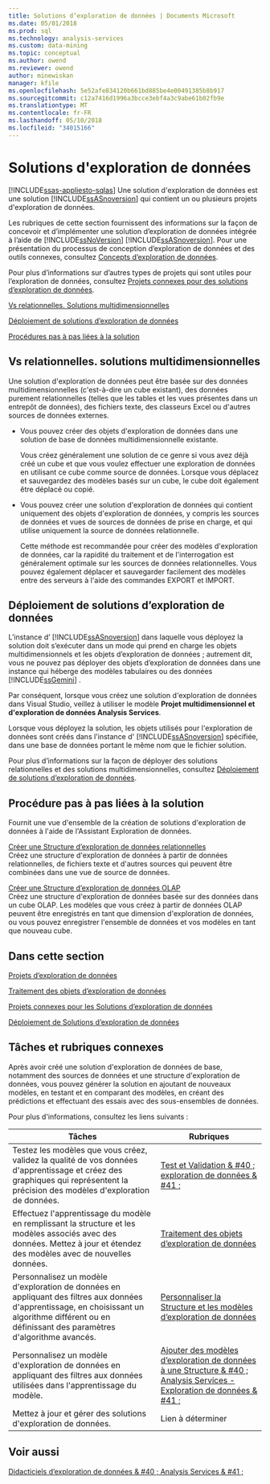 ```yaml
---
title: Solutions d’exploration de données | Documents Microsoft
ms.date: 05/01/2018
ms.prod: sql
ms.technology: analysis-services
ms.custom: data-mining
ms.topic: conceptual
ms.author: owend
ms.reviewer: owend
author: minewiskan
manager: kfile
ms.openlocfilehash: 5e52afe834120b661bd885be4e00491385b8b917
ms.sourcegitcommit: c12a7416d1996a3bcce3ebf4a3c9abe61b02fb9e
ms.translationtype: MT
ms.contentlocale: fr-FR
ms.lasthandoff: 05/10/2018
ms.locfileid: "34015166"
---
```

# <a name="data-mining-solutions"></a>Solutions d'exploration de données
[!INCLUDE[ssas-appliesto-sqlas](../../includes/ssas-appliesto-sqlas.md)]
  Une solution d'exploration de données est une solution [!INCLUDE[ssASnoversion](../../includes/ssasnoversion-md.md)] qui contient un ou plusieurs projets d'exploration de données.  
  
 Les rubriques de cette section fournissent des informations sur la façon de concevoir et d’implémenter une solution d’exploration de données intégrée à l’aide de [!INCLUDE[ssNoVersion](../../includes/ssnoversion-md.md)] [!INCLUDE[ssASnoversion](../../includes/ssasnoversion-md.md)]. Pour une présentation du processus de conception d’exploration de données et des outils connexes, consultez [Concepts d’exploration de données](../../analysis-services/data-mining/data-mining-concepts.md).  
  
 Pour plus d’informations sur d’autres types de projets qui sont utiles pour l’exploration de données, consultez [Projets connexes pour des solutions d’exploration de données](../../analysis-services/data-mining/related-projects-for-data-mining-solutions.md).  
  
 [Vs relationnelles. Solutions multidimensionnelles](#bkmk_RelMD)  
  
 [Déploiement de solutions d’exploration de données](#bkmk_Deploy)  
  
 [Procédures pas à pas liées à la solution](#bkmk_Walkthru)  
  
##  <a name="bkmk_RelMD"></a>Vs relationnelles. solutions multidimensionnelles  
 Une solution d'exploration de données peut être basée sur des données multidimensionnelles (c'est-à-dire un cube existant), des données purement relationnelles (telles que les tables et les vues présentes dans un entrepôt de données), des fichiers texte, des classeurs Excel ou d'autres sources de données externes.  
  
-   Vous pouvez créer des objets d'exploration de données dans une solution de base de données multidimensionnelle existante.  
  
     Vous créez généralement une solution de ce genre si vous avez déjà créé un cube et que vous voulez effectuer une exploration de données en utilisant ce cube comme source de données. Lorsque vous déplacez et sauvegardez des modèles basés sur un cube, le cube doit également être déplacé ou copié.  
  
-   Vous pouvez créer une solution d'exploration de données qui contient uniquement des objets d'exploration de données, y compris les sources de données et vues de sources de données de prise en charge, et qui utilise uniquement la source de données relationnelle.  
  
     Cette méthode est recommandée pour créer des modèles d'exploration de données, car la rapidité du traitement et de l'interrogation est généralement optimale sur les sources de données relationnelles. Vous pouvez également déplacer et sauvegarder facilement des modèles entre des serveurs à l'aide des commandes EXPORT et IMPORT.  
  
##  <a name="bkmk_Deploy"></a> Déploiement de solutions d’exploration de données  
 L’instance d’ [!INCLUDE[ssASnoversion](../../includes/ssasnoversion-md.md)] dans laquelle vous déployez la solution doit s’exécuter dans un mode qui prend en charge les objets multidimensionnels et les objets d’exploration de données ; autrement dit, vous ne pouvez pas déployer des objets d’exploration de données dans une instance qui héberge des modèles tabulaires ou des données [!INCLUDE[ssGemini](../../includes/ssgemini-md.md)] .  
  
 Par conséquent, lorsque vous créez une solution d'exploration de données dans Visual Studio, veillez à utiliser le modèle **Projet multidimensionnel et d'exploration de données Analysis Services**.  
  
 Lorsque vous déployez la solution, les objets utilisés pour l'exploration de données sont créés dans l'instance d' [!INCLUDE[ssASnoversion](../../includes/ssasnoversion-md.md)] spécifiée, dans une base de données portant le même nom que le fichier solution.  
  
 Pour plus d’informations sur la façon de déployer des solutions relationnelles et des solutions multidimensionnelles, consultez [Déploiement de solutions d’exploration de données](../../analysis-services/data-mining/deployment-of-data-mining-solutions.md).  
  
##  <a name="bkmk_Walkthru"></a> Procédure pas à pas liées à la solution  
 Fournit une vue d'ensemble de la création de solutions d'exploration de données à l'aide de l'Assistant Exploration de données.  
  
 [Créer une Structure d’exploration de données relationnelles](../../analysis-services/data-mining/create-a-relational-mining-structure.md)  
 Créez une structure d'exploration de données à partir de données relationnelles, de fichiers texte et d'autres sources qui peuvent être combinées dans une vue de source de données.  
  
 [Créer une Structure d’exploration de données OLAP](../../analysis-services/data-mining/create-an-olap-mining-structure.md)  
 Créez une structure d'exploration de données basée sur des données dans un cube OLAP. Les modèles que vous créez à partir de données OLAP peuvent être enregistrés en tant que dimension d'exploration de données, ou vous pouvez enregistrer l'ensemble de données et vos modèles en tant que nouveau cube.  
  
## <a name="in-this-section"></a>Dans cette section  
 [Projets d’exploration de données](../../analysis-services/data-mining/data-mining-projects.md)  
  
 [Traitement des objets d’exploration de données](../../analysis-services/data-mining/processing-data-mining-objects.md)  
  
 [Projets connexes pour les Solutions d’exploration de données](../../analysis-services/data-mining/related-projects-for-data-mining-solutions.md)  
  
 [Déploiement de Solutions d’exploration de données](../../analysis-services/data-mining/deployment-of-data-mining-solutions.md)  
  
## <a name="related-tasks-and-topics"></a>Tâches et rubriques connexes  
 Après avoir créé une solution d'exploration de données de base, notamment des sources de données et une structure d'exploration de données, vous pouvez générer la solution en ajoutant de nouveaux modèles, en testant et en comparant des modèles, en créant des prédictions et effectuant des essais avec des sous-ensembles de données.  
  
 Pour plus d'informations, consultez les liens suivants :  
  
|Tâches|Rubriques|  
|-----------|------------|  
|Testez les modèles que vous créez, validez la qualité de vos données d'apprentissage et créez des graphiques qui représentent la précision des modèles d'exploration de données.|[Test et Validation & #40 ; exploration de données & #41 ;](../../analysis-services/data-mining/testing-and-validation-data-mining.md)|  
|Effectuez l'apprentissage du modèle en remplissant la structure et les modèles associés avec des données. Mettez à jour et étendez des modèles avec de nouvelles données.|[Traitement des objets d’exploration de données](../../analysis-services/data-mining/processing-data-mining-objects.md)|  
|Personnalisez un modèle d'exploration de données en appliquant des filtres aux données d'apprentissage, en choisissant un algorithme différent ou en définissant des paramètres d'algorithme avancés.|[Personnaliser la Structure et les modèles d’exploration de données](../../analysis-services/data-mining/customize-mining-models-and-structure.md)|  
|Personnalisez un modèle d'exploration de données en appliquant des filtres aux données utilisées dans l'apprentissage du modèle.|[Ajouter des modèles d’exploration de données à une Structure & #40 ; Analysis Services - Exploration de données & #41 ;](../../analysis-services/data-mining/add-mining-models-to-a-structure-analysis-services-data-mining.md)|  
|Mettez à jour et gérer des solutions d'exploration de données.|Lien à déterminer|  
  
## <a name="see-also"></a>Voir aussi  
 [Didacticiels d’exploration de données & #40 ; Analysis Services & #41 ;](../../analysis-services/data-mining-tutorials-analysis-services.md)  
  
  
